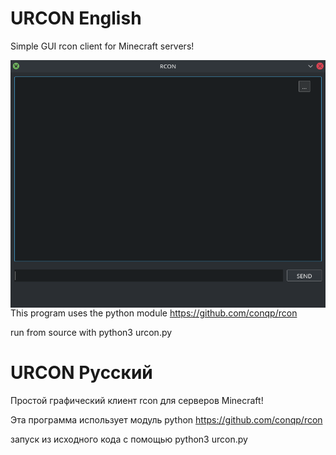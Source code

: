 # URCON English
Simple GUI rcon client for Minecraft servers!

<img src="Screenshots/main.png" align="right" />

This program uses the python module https://github.com/conqp/rcon

run from source with python3 urcon.py

# URCON Русский
Простой графический клиент rcon для серверов Minecraft!

Эта программа использует модуль python https://github.com/conqp/rcon

запуск из исходного кода с помощью python3 urcon.py
